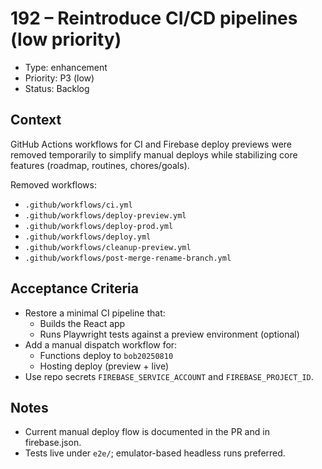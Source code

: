 # 192 – Reintroduce CI/CD pipelines (low priority)

- Type: enhancement
- Priority: P3 (low)
- Status: Backlog

## Context
GitHub Actions workflows for CI and Firebase deploy previews were removed temporarily to simplify manual deploys while stabilizing core features (roadmap, routines, chores/goals).

Removed workflows:
- `.github/workflows/ci.yml`
- `.github/workflows/deploy-preview.yml`
- `.github/workflows/deploy-prod.yml`
- `.github/workflows/deploy.yml`
- `.github/workflows/cleanup-preview.yml`
- `.github/workflows/post-merge-rename-branch.yml`

## Acceptance Criteria
- Restore a minimal CI pipeline that:
  - Builds the React app
  - Runs Playwright tests against a preview environment (optional)
- Add a manual dispatch workflow for:
  - Functions deploy to `bob20250810`
  - Hosting deploy (preview + live)
- Use repo secrets `FIREBASE_SERVICE_ACCOUNT` and `FIREBASE_PROJECT_ID`.

## Notes
- Current manual deploy flow is documented in the PR and in firebase.json.
- Tests live under `e2e/`; emulator-based headless runs preferred.

